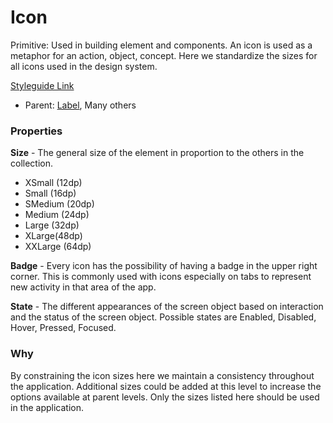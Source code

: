 # Icon

Primitive: Used in building element and components. An icon is used as a metaphor for an action, object, concept. Here we standardize the sizes for all icons used in the design system.

[Styleguide Link](https://zpl.io/VOyNZDY)

- Parent: [Label](https://github.com/able-app/docs/blob/b10f6d1205bbfb1cddfd150d1390ba848812d9d0/controls/%CE%B5%20elements/label.md), Many others

### Properties

**Size** - The general size of the element in proportion to the others in the collection.

- XSmall (12dp)
- Small (16dp)
- SMedium (20dp)
- Medium (24dp)
- Large (32dp)
- XLarge(48dp)
- XXLarge (64dp)

**Badge** - Every icon has the possibility of having a badge in the upper right corner. This is commonly used with icons especially on tabs to represent new activity in that area of the app.  

**State** - The different appearances of the screen object based on interaction and the status of the screen object.  Possible states are Enabled, Disabled, Hover, Pressed, Focused.

### Why

By constraining the icon sizes here we maintain a consistency throughout the application.  Additional sizes could be added at this level to increase the options available at parent levels.  Only the sizes listed here should be used in the application.